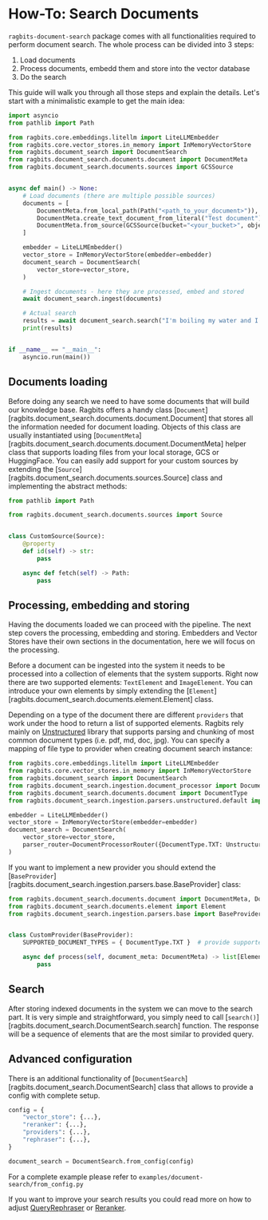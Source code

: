 # How-To: Search Documents

`ragbits-document-search` package comes with all functionalities required to perform document search. The whole process can be divided into 3 steps:
1. Load documents
2. Process documents, embedd them and store into the vector database
3. Do the search

This guide will walk you through all those steps and explain the details. Let's start with a minimalistic example to get the main idea:

```python
import asyncio
from pathlib import Path

from ragbits.core.embeddings.litellm import LiteLLMEmbedder
from ragbits.core.vector_stores.in_memory import InMemoryVectorStore
from ragbits.document_search import DocumentSearch
from ragbits.document_search.documents.document import DocumentMeta
from ragbits.document_search.documents.sources import GCSSource


async def main() -> None:
    # Load documents (there are multiple possible sources)
    documents = [
        DocumentMeta.from_local_path(Path("<path_to_your_document>")),
        DocumentMeta.create_text_document_from_literal("Test document"),
        DocumentMeta.from_source(GCSSource(bucket="<your_bucket>", object_name="<your_object_name>"))
    ]

    embedder = LiteLLMEmbedder()
    vector_store = InMemoryVectorStore(embedder=embedder)
    document_search = DocumentSearch(
        vector_store=vector_store,
    )

    # Ingest documents - here they are processed, embed and stored
    await document_search.ingest(documents)

    # Actual search
    results = await document_search.search("I'm boiling my water and I need a joke")
    print(results)


if __name__ == "__main__":
    asyncio.run(main())
```

## Documents loading
Before doing any search we need to have some documents that will build our knowledge base. Ragbits offers a handy class [`Document`][ragbits.document_search.documents.document.Document] that stores all the information needed for document loading.
Objects of this class are usually instantiated using [`DocumentMeta`][ragbits.document_search.documents.document.DocumentMeta] helper class that supports loading files from your local storage, GCS or HuggingFace.
You can easily add support for your custom sources by extending the [`Source`][ragbits.document_search.documents.sources.Source] class and implementing the abstract methods:

```python
from pathlib import Path

from ragbits.document_search.documents.sources import Source


class CustomSource(Source):
    @property
    def id(self) -> str:
        pass

    async def fetch(self) -> Path:
        pass
```

## Processing, embedding and storing
Having the documents loaded we can proceed with the pipeline. The next step covers the processing, embedding and storing. Embedders and Vector Stores have their own sections in the documentation, here we will focus on the processing.

Before a document can be ingested into the system it needs to be processed into a collection of elements that the system supports. Right now there are two supported elements:
`TextElement` and `ImageElement`. You can introduce your own elements by simply extending the [`Element`][ragbits.document_search.documents.element.Element] class.

Depending on a type of the document there are different `providers` that work under the hood to return a list of supported elements. Ragbits rely mainly on [Unstructured](https://unstructured.io/)
library that supports parsing and chunking of most common document types (i.e. pdf, md, doc, jpg). You can specify a mapping of file type to provider when creating document search instance:
```python
from ragbits.core.embeddings.litellm import LiteLLMEmbedder
from ragbits.core.vector_stores.in_memory import InMemoryVectorStore
from ragbits.document_search import DocumentSearch
from ragbits.document_search.ingestion.document_processor import DocumentProcessorRouter
from ragbits.document_search.documents.document import DocumentType
from ragbits.document_search.ingestion.parsers.unstructured.default import UnstructuredDefaultProvider

embedder = LiteLLMEmbedder()
vector_store = InMemoryVectorStore(embedder=embedder)
document_search = DocumentSearch(
    vector_store=vector_store,
    parser_router=DocumentProcessorRouter({DocumentType.TXT: UnstructuredDefaultProvider()})
)
```

If you want to implement a new provider you should extend the [`BaseProvider`][ragbits.document_search.ingestion.parsers.base.BaseProvider] class:
```python
from ragbits.document_search.documents.document import DocumentMeta, DocumentType
from ragbits.document_search.documents.element import Element
from ragbits.document_search.ingestion.parsers.base import BaseProvider


class CustomProvider(BaseProvider):
    SUPPORTED_DOCUMENT_TYPES = { DocumentType.TXT }  # provide supported document types

    async def process(self, document_meta: DocumentMeta) -> list[Element]:
        pass
```

## Search
After storing indexed documents in the system we can move to the search part. It is very simple and straightforward, you simply need to call [`search()`][ragbits.document_search.DocumentSearch.search] function.
The response will be a sequence of elements that are the most similar to provided query.

## Advanced configuration
There is an additional functionality of [`DocumentSearch`][ragbits.document_search.DocumentSearch] class that allows to provide a config with complete setup.
```python
config = {
    "vector_store": {...},
    "reranker": {...},
    "providers": {...},
    "rephraser": {...},
}

document_search = DocumentSearch.from_config(config)
```
For a complete example please refer to `examples/document-search/from_config.py`

If you want to improve your search results you could read more on how to adjust [QueryRephraser](use_rephraser.md) or [Reranker](use_reranker.md).